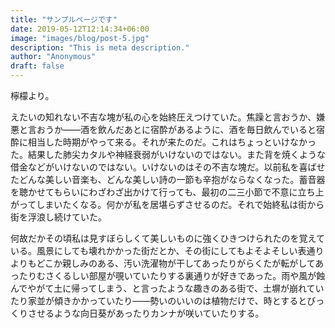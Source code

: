```yaml
---
title: "サンプルページです"
date: 2019-05-12T12:14:34+06:00
image: "images/blog/post-5.jpg"
description: "This is meta description."
author: "Anonymous"
draft: false
---
```


檸檬より。

えたいの知れない不吉な塊が私の心を始終圧えつけていた。焦躁と言おうか、嫌悪と言おうか――酒を飲んだあとに宿酔があるように、酒を毎日飲んでいると宿酔に相当した時期がやって来る。それが来たのだ。これはちょっといけなかった。結果した肺尖カタルや神経衰弱がいけないのではない。また背を焼くような借金などがいけないのではない。いけないのはその不吉な塊だ。以前私を喜ばせたどんな美しい音楽も、どんな美しい詩の一節も辛抱がならなくなった。蓄音器を聴かせてもらいにわざわざ出かけて行っても、最初の二三小節で不意に立ち上がってしまいたくなる。何かが私を居堪らずさせるのだ。それで始終私は街から街を浮浪し続けていた。

何故だかその頃私は見すぼらしくて美しいものに強くひきつけられたのを覚えている。風景にしても壊れかかった街だとか、その街にしてもよそよそしい表通りよりもどこか親しみのある、汚い洗濯物が干してあったりがらくたが転がしてあったりむさくるしい部屋が覗いていたりする裏通りが好きであった。雨や風が蝕んでやがて土に帰ってしまう、と言ったような趣きのある街で、土塀が崩れていたり家並が傾きかかっていたり――勢いのいいのは植物だけで、時とするとびっくりさせるような向日葵があったりカンナが咲いていたりする。
